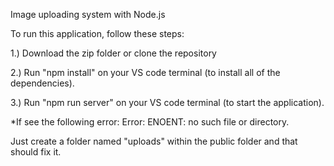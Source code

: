 Image uploading system with Node.js

To run this application, follow these steps:

1.) Download the zip folder or clone the repository

2.) Run "npm install" on your VS code terminal (to install all of the dependencies).

3.) Run "npm run server" on your VS code terminal (to start the application).

*If see the following error: Error: ENOENT: no such file or directory.

Just create a folder named "uploads" within the public folder and that should fix it.
